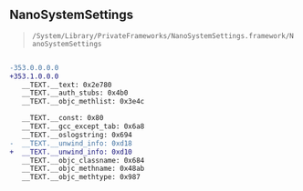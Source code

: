 ## NanoSystemSettings

> `/System/Library/PrivateFrameworks/NanoSystemSettings.framework/NanoSystemSettings`

```diff

-353.0.0.0.0
+353.1.0.0.0
   __TEXT.__text: 0x2e780
   __TEXT.__auth_stubs: 0x4b0
   __TEXT.__objc_methlist: 0x3e4c

   __TEXT.__const: 0x80
   __TEXT.__gcc_except_tab: 0x6a8
   __TEXT.__oslogstring: 0x694
-  __TEXT.__unwind_info: 0xd18
+  __TEXT.__unwind_info: 0xd10
   __TEXT.__objc_classname: 0x684
   __TEXT.__objc_methname: 0x48ab
   __TEXT.__objc_methtype: 0x987

```
